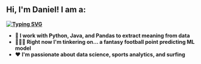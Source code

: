 <h2>Hi, I'm Daniel! I am a:</h2>
  
<b>[![Typing SVG](https://readme-typing-svg.demolab.com?font=Fira+Code&pause=500&color=00F70E&random=false&width=500&lines=Data+Science+undergraduate+%40+UC+San+Diego;Programmer;Explorer;Learner)](https://git.io/typing-svg)<b>
- <b>🐼 I work with Python, Java, and Pandas to extract meaning from data</b>
- <b>👨🏻‍💻 Right now I'm tinkering on... a fantasy football point predicting ML model</b>
- <b>❤️ I'm passionate about data science, sports analytics, and surfing</b>
